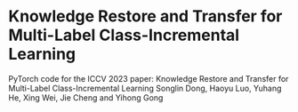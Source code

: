 # Knowledge Restore and Transfer for Multi-Label Class-Incremental Learning
PyTorch code for the ICCV 2023 paper: 
Knowledge Restore and Transfer for Multi-Label Class-Incremental Learning
Songlin Dong, Haoyu Luo, Yuhang He, Xing Wei, Jie Cheng and Yihong Gong
